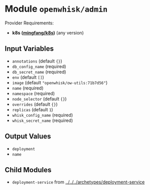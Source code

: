 
# Module `openwhisk/admin`

Provider Requirements:
* **k8s ([mingfang/k8s](https://registry.terraform.io/providers/mingfang/k8s/latest))** (any version)

## Input Variables
* `annotations` (default `{}`)
* `db_config_name` (required)
* `db_secret_name` (required)
* `env` (default `[]`)
* `image` (default `"openwhisk/ow-utils:71b7d56"`)
* `name` (required)
* `namespace` (required)
* `node_selector` (default `{}`)
* `overrides` (default `{}`)
* `replicas` (default `1`)
* `whisk_config_name` (required)
* `whisk_secret_name` (required)

## Output Values
* `deployment`
* `name`

## Child Modules
* `deployment-service` from [../../../archetypes/deployment-service](../../../archetypes/deployment-service)

